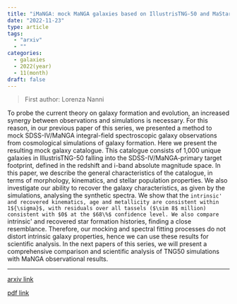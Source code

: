 ```yaml
---
title: "iMaNGA: mock MaNGA galaxies based on IllustrisTNG-50 and MaStar SSPs. II. the catalogue"
date: "2022-11-23"
type: article
tags:
  - "arxiv"
  - ""
categories:
  - galaxies
  - 2022(year)
  - 11(month)
draft: false
---
```


> First author: Lorenza Nanni

 To probe the current theory on galaxy formation and evolution, an increased
synergy between observations and simulations is necessary. For this reason, in
our previous paper of this series, we presented a method to mock SDSS-IV/MaNGA
integral-field spectroscopic galaxy observations from cosmological simulations
of galaxy formation. Here we present the resulting mock galaxy catalogue. This
catalogue consists of 1,000 unique galaxies in IllustrisTNG-50 falling into the
SDSS-IV/MaNGA-primary target footprint, defined in the redshift and i-band
absolute magnitude space. In this paper, we describe the general
characteristics of the catalogue, in terms of morphology, kinematics, and
stellar population properties. We also investigate our ability to recover the
galaxy characteristics, as given by the simulations, analysing the synthetic
spectra. We show that the `intrinsic' and recovered kinematics, age and
metallicity are consistent within 1${\sigma}$, with residuals over all tassels
($\sim 8$ million) consistent with $0$ at the $68\%$ confidence level. We also
compare `intrinsic' and recovered star formation histories, finding a close
resemblance. Therefore, our mocking and spectral fitting processes do not
distort intrinsic galaxy properties, hence we can use these results for
scientific analysis. In the next papers of this series, we will present a
comprehensive comparison and scientific analysis of TNG50 simulations with
MaNGA observational results.

---
[arxiv link](http://arxiv.org/abs/2211.13146v1)

[pdf link](http://arxiv.org/pdf/2211.13146v1)